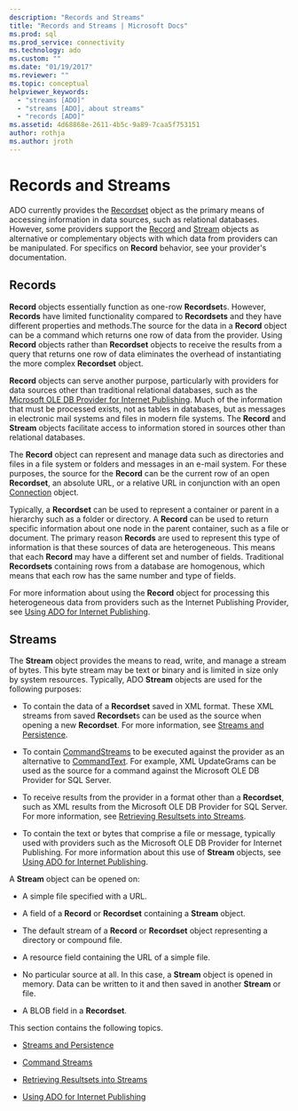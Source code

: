 ```yaml
---
description: "Records and Streams"
title: "Records and Streams | Microsoft Docs"
ms.prod: sql
ms.prod_service: connectivity
ms.technology: ado
ms.custom: ""
ms.date: "01/19/2017"
ms.reviewer: ""
ms.topic: conceptual
helpviewer_keywords: 
  - "streams [ADO]"
  - "streams [ADO], about streams"
  - "records [ADO]"
ms.assetid: 4d68868e-2611-4b5c-9a89-7caa5f753151
author: rothja
ms.author: jroth
---
```

# Records and Streams
ADO currently provides the [Recordset](../../../ado/reference/ado-api/recordset-object-ado.md) object as the primary means of accessing information in data sources, such as relational databases. However, some providers support the [Record](../../../ado/reference/ado-api/record-object-ado.md) and [Stream](../../../ado/reference/ado-api/stream-object-ado.md) objects as alternative or complementary objects with which data from providers can be manipulated. For specifics on **Record** behavior, see your provider's documentation.  
  
## Records  
 **Record** objects essentially function as one-row **Recordset**s. However, **Records** have limited functionality compared to **Recordsets** and they have different properties and methods.The source for the data in a **Record** object can be a command which returns one row of data from the provider. Using **Record** objects rather than **Recordset** objects to receive the results from a query that returns one row of data eliminates the overhead of instantiating the more complex **Recordset** object.  
  
 **Record** objects can serve another purpose, particularly with providers for data sources other than traditional relational databases, such as the [Microsoft OLE DB Provider for Internet Publishing](../../../ado/guide/appendixes/microsoft-ole-db-provider-for-internet-publishing.md). Much of the information that must be processed exists, not as tables in databases, but as messages in electronic mail systems and files in modern file systems. The **Record** and **Stream** objects facilitate access to information stored in sources other than relational databases.  
  
 The **Record** object can represent and manage data such as directories and files in a file system or folders and messages in an e-mail system. For these purposes, the source for the **Record** can be the current row of an open **Recordset**, an absolute URL, or a relative URL in conjunction with an open [Connection](../../../ado/reference/ado-api/connection-object-ado.md) object.  
  
 Typically, a **Recordset** can be used to represent a container or parent in a hierarchy such as a folder or directory. A **Record** can be used to return specific information about one node in the parent container, such as a file or document. The primary reason **Records** are used to represent this type of information is that these sources of data are heterogeneous. This means that each **Record** may have a different set and number of fields. Traditional **Recordsets** containing rows from a database are homogenous, which means that each row has the same number and type of fields.  
  
 For more information about using the **Record** object for processing this heterogeneous data from providers such as the Internet Publishing Provider, see [Using ADO for Internet Publishing](../../../ado/guide/data/using-ado-for-internet-publishing.md).  
  
## Streams  
 The **Stream** object provides the means to read, write, and manage a stream of bytes. This byte stream may be text or binary and is limited in size only by system resources. Typically, ADO **Stream** objects are used for the following purposes:  
  
-   To contain the data of a **Recordset** saved in XML format. These XML streams from saved **Recordset**s can be used as the source when opening a new **Recordset**. For more information, see [Streams and Persistence](../../../ado/guide/data/streams-and-persistence.md).  
  
-   To contain [CommandStreams](../../../ado/reference/ado-api/commandstream-property-ado.md) to be executed against the provider as an alternative to [CommandText](../../../ado/reference/ado-api/commandtext-property-ado.md). For example, XML UpdateGrams can be used as the source for a command against the Microsoft OLE DB Provider for SQL Server.  
  
-   To receive results from the provider in a format other than a **Recordset**, such as XML results from the Microsoft OLE DB Provider for SQL Server. For more information, see [Retrieving Resultsets into Streams](../../../ado/guide/data/retrieving-resultsets-into-streams.md).  
  
-   To contain the text or bytes that comprise a file or message, typically used with providers such as the Microsoft OLE DB Provider for Internet Publishing. For more information about this use of **Stream** objects, see [Using ADO for Internet Publishing](../../../ado/guide/data/using-ado-for-internet-publishing.md).  
  
 A **Stream** object can be opened on:  
  
-   A simple file specified with a URL.  
  
-   A field of a **Record** or **Recordset** containing a **Stream** object.  
  
-   The default stream of a **Record** or **Recordset** object representing a directory or compound file.  
  
-   A resource field containing the URL of a simple file.  
  
-   No particular source at all. In this case, a **Stream** object is opened in memory. Data can be written to it and then saved in another **Stream** or file.  
  
-   A BLOB field in a **Recordset**.  
  
 This section contains the following topics.  
  
-   [Streams and Persistence](../../../ado/guide/data/streams-and-persistence.md)  
  
-   [Command Streams](../../../ado/guide/data/command-streams.md)  
  
-   [Retrieving Resultsets into Streams](../../../ado/guide/data/retrieving-resultsets-into-streams.md)  
  
-   [Using ADO for Internet Publishing](../../../ado/guide/data/using-ado-for-internet-publishing.md)
